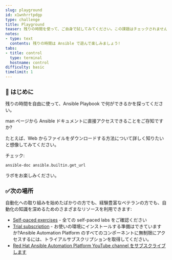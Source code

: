 ```yaml
---
slug: playground
id: x1wnhrrtpdgp
type: challenge
title: Playground
teaser: 残りの時間を使って、ご自身で試してみてください。この課題はチェックされませんので、 ご自由にいろいろと試してみてください。
notes:
- type: text
  contents: 残りの時間は Ansible で遊んで楽しみましょう!
tabs:
- title: control
  type: terminal
  hostname: control
difficulty: basic
timelimit: 1
---
```

👋 はじめに
===
残りの時間を自由に使って、Ansible Playbook で何ができるかを探ってください。

man ページから Ansible ドキュメントに直接アクセスできることをご存知ですか?

たとえば、Web からファイルをダウンロードする方法について詳しく知りたいと想像してみてください。

チェック:

```
ansible-doc ansible.builtin.get_url
```

ラボをお楽しみください。

✅次の場所
===

自動化への取り組みを始めたばかりの方でも、経験豊富なベテランの方でも、自動化の知識を深めるためのさまざまなリソースを利用できます:

* [Self-paced exercises](https://www.redhat.com/en/engage/redhat-ansible-automation-202108061218) - 全ての self-paced labs をご確認ください
* [Trial subscription](http://red.ht/try_ansible) - お使いの環境にインストールする準備はできていますか?Ansible Automation Platform のすべてのコンポーネントに無制限にアクセスするには、トライアルサブスクリプションを取得してください。
* [Red Hat Ansible Automation Platform YouTube channel をサブスクライブします ](https://www.youtube.com/ansibleautomation)

<style type="text/css" rel="stylesheet">
  .lightbox {
    display: none;
    position: fixed;
    justify-content: center;
    align-items: center;
    z-index: 999;
    top: 0;
    left: 0;
    right: 0;
    bottom: 0;
    padding: 1rem;
    background: rgba(0, 0, 0, 0.8);
    margin-left: auto;
    margin-right: auto;
    margin-top: auto;
    margin-bottom: auto;
  }
  .lightbox:target {
    display: flex;
  }
  .lightbox img {
    /* max-height: 100% */
    max-width: 60%;
    max-height: 60%;
  }
  img {
    display: block;
    margin-left: auto;
    margin-right: auto;
  }
  h1 {
    font-size: 18px;
  }
    h2 {
    font-size: 16px;
    font-weight: 600
  }
    h3 {
    font-size: 14px;
    font-weight: 600
  }
  p span {
    font-size: 14px;
  }
  ul li span {
    font-size: 14px
  }
</style>
